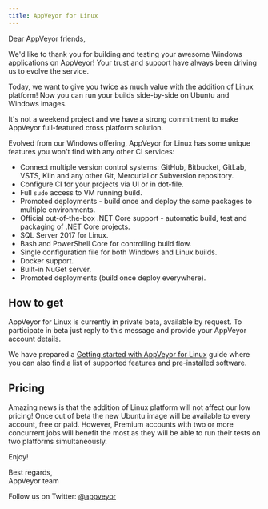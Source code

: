 ```yaml
---
title: AppVeyor for Linux
---
```


Dear AppVeyor friends,

We'd like to thank you for building and testing your awesome Windows applications on AppVeyor!
Your trust and support have always been driving us to evolve the service.

Today, we want to give you twice as much value with the addition of Linux platform!
Now you can run your builds side-by-side on Ubuntu and Windows images.

It's not a weekend project and we have a strong commitment to make AppVeyor full-featured cross platform solution.

Evolved from our Windows offering, AppVeyor for Linux has some unique features you won't find with any other CI services:

* Connect multiple version control systems: GitHub, Bitbucket, GitLab, VSTS, Kiln and any other Git, Mercurial or Subversion repository.
* Configure CI for your projects via UI or in dot-file.
* Full `sudo` access to VM running build.
* Promoted deployments - build once and deploy the same packages to multiple environments.
* Official out-of-the-box .NET Core support - automatic build, test and packaging of .NET Core projects.
* SQL Server 2017 for Linux.
* Bash and PowerShell Core for controlling build flow.
* Single configuration file for both Windows and Linux builds.
* Docker support.
* Built-in NuGet server.
* Promoted deployments (build once deploy everywhere).

## How to get

AppVeyor for Linux is currently in private beta, available by request.
To participate in beta just reply to this message and provide your AppVeyor account details.

We have prepared a [Getting started with AppVeyor for Linux](https://www.appveyor.com/docs/getting-started-with-appveyor-for-linux/) guide where you can also find a list of supported features and pre-installed software.

## Pricing

Amazing news is that the addition of Linux platform will not affect our low pricing! Once out of beta the new Ubuntu image will be available to every account, free or paid. However, Premium accounts with two or more concurrent jobs will benefit the most as they will be able to run their tests on two platforms simultaneously.

Enjoy!

Best regards,<br>
AppVeyor team

Follow us on Twitter: [@appveyor](https://twitter.com/appveyor)